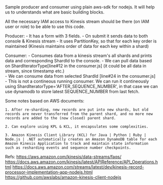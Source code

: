 Sample producer and consumer using plain aws-sdk for nodejs. It will help us to understands what are basic building blocks.

All the necessary IAM access to Kinesis stream should be there (on IAM user or role) to be able to use this code.

Producer:
	- It has a form with 3 fields.
	- On submit it sends data to both console & Kinesis stream
	- It uses PartitionKey, so that for each key order is maintained (Kinesis maintains order of data for each key within a shard)

Consumer:
	- Consumes data from a kinesis stream's all shards and prints data and corresponding ShardId to the console.
	- We can pull data based on ShardIteratorType[line#12 in the consumer.js] (it could be all data in stream, since timestamp etc.)  
	- We can consume data from selected ShardId [line#24 in the consumer.js]
	- This is not a contineous running consumer. We can run it contineously using ShardIteratorType='AFTER_SEQUENCE_NUMBER', in that case we can use dynamodb to store latest SEQUENCE_NUMBER from last fetch.
 


Some notes based on AWS documents:

	1. After re-sharding, new records are put into new shards, but old records are never transferred from the parent shard, and no more new records are added to the (now closed) parent shard.

	2. Can explore using KPL & KCL, it encapsulates some complexities.

	3. Amazon Kinesis Client Library (KCL) for Java | Python | Ruby | Node.js | .NET automatically creates an Amazon DynamoDB table for each Amazon Kinesis Application to track and maintain state information such as resharding events and sequence number checkpoints.


Refs:
	https://aws.amazon.com/kinesis/data-streams/faqs/
	https://docs.aws.amazon.com/kinesis/latest/APIReference/API_Operations.html
	https://docs.aws.amazon.com/streams/latest/dev/kinesis-record-processor-implementation-app-nodejs.html
	https://github.com/awslabs/amazon-kinesis-client-nodejs

